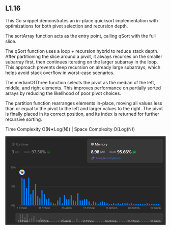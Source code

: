 ## L1.16

This Go snippet demonstrates an in-place quicksort implementation with optimizations for both pivot selection and recursion depth.

The sortArray function acts as the entry point, calling qSort with the full slice.

The qSort function uses a loop + recursion hybrid to reduce stack depth. After partitioning the slice around a pivot, it always recurses on the smaller subarray first, then continues iterating on the larger subarray in the loop. This approach prevents deep recursion on already large subarrays, which helps avoid stack overflow in worst-case scenarios.

The medianOfThree function selects the pivot as the median of the left, middle, and right elements. This improves performance on partially sorted arrays by reducing the likelihood of poor pivot choices.

The partition function rearranges elements in-place, moving all values less than or equal to the pivot to the left and larger values to the right. The pivot is finally placed in its correct position, and its index is returned for further recursive sorting.

Time Complexity O(N∗Log(N)) | Space Complexity O(Log(N))

![leetcode stats](leetcode.png)
